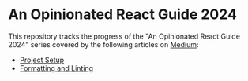 # An Opinionated React Guide 2024

This repository tracks the progress of the "An Opinionated React Guide 2024" series covered by the following articles on [Medium](https://medium.com/@rappicode):

- [Project Setup](https://medium.com/@rappicode/an-opinionated-react-guide-2024-project-setup-a8bed8571c05)
- [Formatting and Linting](https://medium.com/@rappicode/an-opinionated-react-guide-2024-formatting-and-linting-f38eafbe0595)
